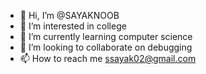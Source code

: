 - 👋 Hi, I’m @SAYAKNOOB
- 👀 I’m interested in college
- 🌱 I’m currently learning computer science
- 💞️ I’m looking to collaborate on debugging 
- 📫 How to reach me ssayak02@gmail.com

<!---
SAYAKNOOB/SAYAKNOOB is a ✨ special ✨ repository because its `README.md` (this file) appears on your GitHub profile.
You can click the Preview link to take a look at your changes.
--->
